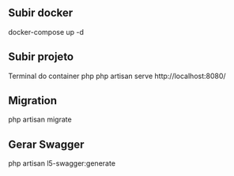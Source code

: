 ## Subir docker
docker-compose up -d

## Subir projeto
Terminal do container php
php artisan serve
http://localhost:8080/

## Migration
php artisan migrate

## Gerar Swagger
php artisan l5-swagger:generate
